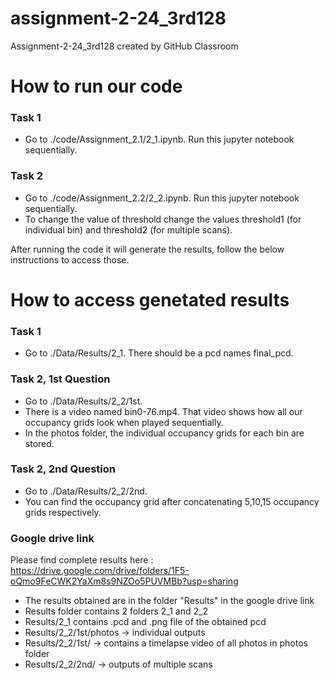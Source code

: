 # assignment-2-24_3rd128
Assignment-2-24_3rd128 created by GitHub Classroom
# How to run our code


### Task 1
* Go to ./code/Assignment_2.1/2_1.ipynb. Run this jupyter notebook sequentially.  

### Task 2
* Go to ./code/Assignment_2.2/2_2.ipynb. Run this jupyter notebook sequentially.  
* To change the value of threshold change the values threshold1 (for individual bin) and threshold2 (for multiple scans).  

After running the code it will generate the results, follow the below instructions to access those.  

# How to access genetated results

### Task 1
* Go to ./Data/Results/2_1. There should be a pcd names final_pcd.

### Task 2, 1st Question
* Go to ./Data/Results/2_2/1st.
* There is a video named bin0-76.mp4. That video shows how all our occupancy grids look when played sequentially.
* In the photos folder, the individual occupancy grids for each bin are stored.

### Task 2, 2nd Question
* Go to ./Data/Results/2_2/2nd.
* You can find the occupancy grid after concatenating 5,10,15 occupancy grids respectively.  

### Google drive link
Please find complete results here : https://drive.google.com/drive/folders/1F5-oQmo9FeCWK2YaXm8s9NZOo5PUVMBb?usp=sharing  
* The results obtained are in the folder "Results" in the google drive link
* Results folder contains 2 folders 2_1 and 2_2
* Results/2_1 contains .pcd and .png file of the obtained pcd
* Results/2_2/1st/photos → individual outputs
* Results/2_2/1st/ → contains a timelapse video of all photos in photos folder
* Results/2_2/2nd/ → outputs of multiple scans
